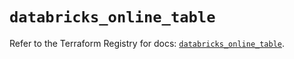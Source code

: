 # `databricks_online_table`

Refer to the Terraform Registry for docs: [`databricks_online_table`](https://registry.terraform.io/providers/databricks/databricks/1.92.0/docs/resources/online_table).
